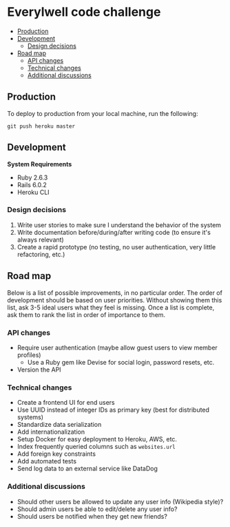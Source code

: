 # Everylwell code challenge

- [Production](#production)
- [Development](#development)
  - [Design decisions](#design-decisions)
- [Road map](#road-map)
  - [API changes](#api-changes)
  - [Technical changes](#technical-changes)
  - [Additional discussions](#additional-discussions)

## Production

To deploy to production from your local machine, run the following:

    git push heroku master

## Development

**System Requirements**

- Ruby 2.6.3
- Rails 6.0.2
- Heroku CLI

### Design decisions

1. Write user stories to make sure I understand the behavior of the system
1. Write documentation before/during/after writing code (to ensure it's always relevant)
1. Create a rapid prototype (no testing, no user authentication, very little refactoring, etc.)

## Road map

Below is a list of possible improvements, in no particular order. The order of development should be based on user priorities.
Without showing them this list, ask 3-5 ideal users what they feel is missing. 
Once a list is complete, ask them to rank the list in order of importance to them. 

### API changes

- Require user authentication (maybe allow guest users to view member profiles)
    - Use a Ruby gem like Devise for social login, password resets, etc.
- Version the API

### Technical changes

- Create a frontend UI for end users
- Use UUID instead of integer IDs as primary key (best for distributed systems)
- Standardize data serialization
- Add internationalization
- Setup Docker for easy deployment to Heroku, AWS, etc.
- Index frequently queried columns such as `websites.url`
- Add foreign key constraints
- Add automated tests
- Send log data to an external service like DataDog

### Additional discussions

- Should other users be allowed to update any user info (Wikipedia style)?
- Should admin users be able to edit/delete any user info?
- Should users be notified when they get new friends?